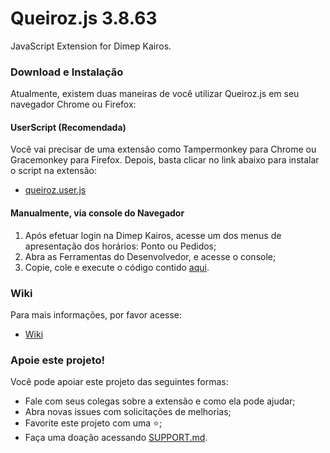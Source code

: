 # Queiroz.js 3.8.63
JavaScript Extension for Dimep Kairos.

### Download e Instalação

Atualmente, existem duas maneiras de você utilizar Queiroz.js em seu navegador Chrome ou Firefox:

#### UserScript (Recomendada)

Você vai precisar de uma extensão como Tampermonkey para Chrome ou Gracemonkey para Firefox. 
Depois, basta clicar no link abaixo para instalar o script na extensão:
* [queiroz.user.js](queiroz.user.js?raw=true)

#### Manualmente, via console do Navegador

1. Após efetuar login na Dimep Kairos, acesse um dos menus de apresentação dos horários: Ponto ou Pedidos;
2. Abra as Ferramentas do Desenvolvedor, e acesse o console;
3. Copie, cole e execute o código contido [aqui](dist/queiroz.min.js?raw=true).

### Wiki

Para mais informações, por favor acesse:

* [Wiki](https://github.com/viniciusknob/queiroz.js/wiki)

### Apoie este projeto!

Você pode apoiar este projeto das seguintes formas:

* Fale com seus colegas sobre a extensão e como ela pode ajudar;
* Abra novas issues com solicitações de melhorias;
* Favorite este projeto com uma :star:;
* Faça uma doação acessando [SUPPORT.md](SUPPORT.md).
